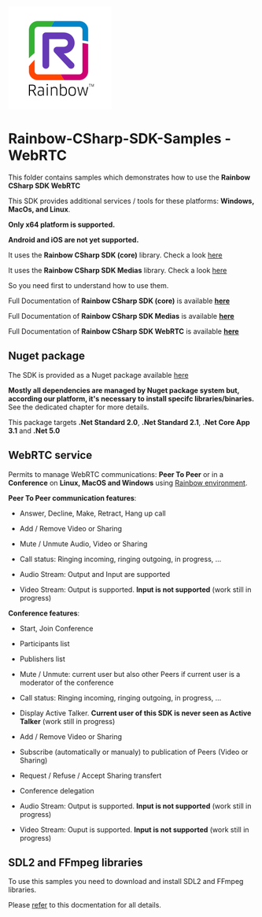 ![Rainbow](./../logo_rainbow.png)

# Rainbow-CSharp-SDK-Samples - WebRTC 

This folder contains samples which demonstrates how to use the **Rainbow CSharp SDK WebRTC** 

This SDK provides additional services / tools for these platforms: **Windows, MacOs, and Linux**. 

**Only x64 platform is supported.**

**Android and iOS are not yet supported.**

It uses the **Rainbow CSharp SDK (core)** library. Check a look [here](../README.md)

It uses the **Rainbow CSharp SDK Medias** library. Check a look [here](../Medias/README.md)

So you need first to understand how to use them.

Full Documentation of **Rainbow CSharp SDK (core)** is available **[here](https://developers.openrainbow.com/doc/sdk/csharp/core/lts/guides/001_getting_started)**

Full Documentation of **Rainbow CSharp SDK Medias** is available **[here](https://developers.openrainbow.com/doc/sdk/csharp/medias/sts/guides/001_getting_started?isBeta=true)**

Full Documentation of **Rainbow CSharp SDK WebRTC** is available **[here](https://developers.openrainbow.com/doc/sdk/csharp/webrtc/sts/guides/001_getting_started?isBeta=true)**

## Nuget package

The SDK is provided as a Nuget package available [here](https://www.nuget.org/packages/Rainbow.CSharp.WebRTC/)

**Mostly all dependencies are managed by Nuget package system but, according our platform, it's necessary to install specifc libraries/binaries.** See the dedicated chapter for more details.

This package targets **.Net Standard 2.0**, **.Net Standard 2.1**, **.Net Core App 3.1** and **.Net 5.0**

## WebRTC service

Permits to manage WebRTC communications: **Peer To Peer** or in a **Conference** on **Linux, MacOS and Windows** using [Rainbow environment](https://developers.openrainbow.com/home).

**Peer To Peer communication features**:

- Answer, Decline, Make, Retract, Hang up call
    
- Add / Remove Video or Sharing
    
- Mute / Unmute Audio, Video or Sharing
    
- Call status: Ringing incoming, ringing outgoing, in progress, ...
    
- Audio Stream: Output and Input are supported
    
- Video Stream: Output is supported. **Input is not supported** (work still in progress)

**Conference features**:

- Start, Join Conference
    
- Participants list
    
- Publishers list
    
- Mute / Unmute: current user but also other Peers if current user is a moderator of the conference

- Call status: Ringing incoming, ringing outgoing, in progress, ...
    
- Display Active Talker. **Current user of this SDK is never seen as Active Talker** (work still in progress)
    
- Add / Remove Video or Sharing
    
- Subscribe (automatically or manualy) to publication of Peers (Video or Sharing)
    
- Request / Refuse / Accept Sharing transfert
    
- Conference delegation
    
- Audio Stream: Output is supported. **Input is not supported** (work still in progress)
    
- Video Stream: Ouput is supported. **Input is not supported** (work still in progress)

## SDL2 and FFmpeg libraries

To use this samples you need to download and install SDL2 and FFmpeg libraries.

Please [refer](../Binaries/README.md) to this docmentation for all details.


